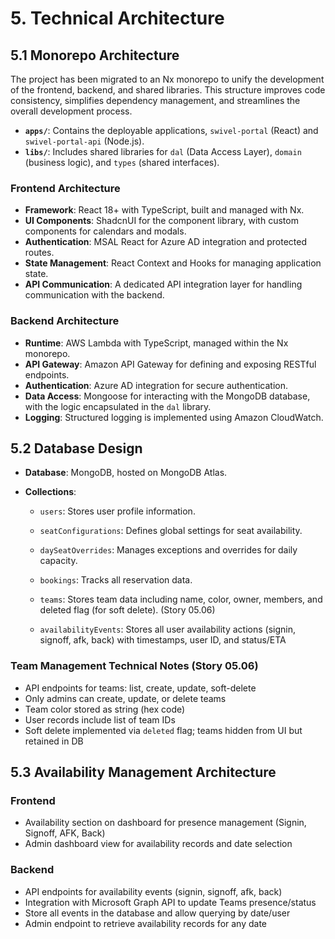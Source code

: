 # 5. Technical Architecture

## 5.1 Monorepo Architecture

The project has been migrated to an Nx monorepo to unify the development of the frontend, backend, and shared libraries. This structure improves code consistency, simplifies dependency management, and streamlines the overall development process.

- **`apps/`**: Contains the deployable applications, `swivel-portal` (React) and `swivel-portal-api` (Node.js).
- **`libs/`**: Includes shared libraries for `dal` (Data Access Layer), `domain` (business logic), and `types` (shared interfaces).

### Frontend Architecture

- **Framework**: React 18+ with TypeScript, built and managed with Nx.
- **UI Components**: ShadcnUI for the component library, with custom components for calendars and modals.
- **Authentication**: MSAL React for Azure AD integration and protected routes.
- **State Management**: React Context and Hooks for managing application state.
- **API Communication**: A dedicated API integration layer for handling communication with the backend.

### Backend Architecture

- **Runtime**: AWS Lambda with TypeScript, managed within the Nx monorepo.
- **API Gateway**: Amazon API Gateway for defining and exposing RESTful endpoints.
- **Authentication**: Azure AD integration for secure authentication.
- **Data Access**: Mongoose for interacting with the MongoDB database, with the logic encapsulated in the `dal` library.
- **Logging**: Structured logging is implemented using Amazon CloudWatch.

## 5.2 Database Design

- **Database**: MongoDB, hosted on MongoDB Atlas.
- **Collections**:

  - `users`: Stores user profile information.
  - `seatConfigurations`: Defines global settings for seat availability.
  - `daySeatOverrides`: Manages exceptions and overrides for daily capacity.
  - `bookings`: Tracks all reservation data.

  - `teams`: Stores team data including name, color, owner, members, and deleted flag (for soft delete). (Story 05.06)
  - `availabilityEvents`: Stores all user availability actions (signin, signoff, afk, back) with timestamps, user ID, and status/ETA

### Team Management Technical Notes (Story 05.06)

- API endpoints for teams: list, create, update, soft-delete
- Only admins can create, update, or delete teams
- Team color stored as string (hex code)
- User records include list of team IDs
- Soft delete implemented via `deleted` flag; teams hidden from UI but retained in DB

## 5.3 Availability Management Architecture

### Frontend

- Availability section on dashboard for presence management (Signin, Signoff, AFK, Back)
- Admin dashboard view for availability records and date selection

### Backend

- API endpoints for availability events (signin, signoff, afk, back)
- Integration with Microsoft Graph API to update Teams presence/status
- Store all events in the database and allow querying by date/user
- Admin endpoint to retrieve availability records for any date
